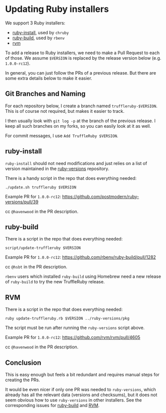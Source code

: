 # Updating Ruby installers

We support 3 Ruby installers:

* [ruby-install](https://github.com/postmodern/ruby-install), used by `chruby`
* [ruby-build](https://github.com/rbenv/ruby-build), used by `rbenv`
* [rvm](https://github.com/rvm/rvm)

To add a release to Ruby installers, we need to make a Pull Request to each of those.
We assume `$VERSION` is replaced by the release version below (e.g. `1.0.0-rc12`).

In general, you can just follow the PRs of a previous release.
But there are some extra details below to make it easier.

## Git Branches and Naming

For each repository below, I create a branch named `truffleruby-$VERSION`.
This is of course not required, but makes it easier to track.

I then usually look with `git log -p` at the branch of the previous release.
I keep all such branches on my forks, so you can easily look at it as well.

For commit messages, I use `Add TruffleRuby $VERSION`.

## ruby-install

`ruby-install` should not need modifications and just relies on a list of version
maintained in the [ruby-versions](https://github.com/postmodern/ruby-versions) repository.

There is a handy script in the repo that does everything needed:

```
./update.sh truffleruby $VERSION
```

Example PR for `1.0.0-rc12`: https://github.com/postmodern/ruby-versions/pull/39

cc `@havenwood` in the PR description.

## ruby-build

There is a script in the repo that does everything needed:

```
script/update-truffleruby $VERSION
```

Example PR for `1.0.0-rc12`: https://github.com/rbenv/ruby-build/pull/1282

cc `@hsbt` in the PR description.

`rbenv` users which installed `ruby-build` using Homebrew need a new release of
`ruby-build` to try the new TruffleRuby release.

## RVM

There is a script in the repo that does everything needed:

```
ruby update-truffleruby.rb $VERSION ../ruby-versions/pkg
```

The script must be run after running the `ruby-versions` script above.

Example PR for `1.0.0-rc12`: https://github.com/rvm/rvm/pull/4605

cc `@havenwood` in the PR description.

## Conclusion

This is easy enough but feels a bit redundant and requires manual steps for
creating the PRs.

It would be even nicer if only one PR was needed to `ruby-versions`,
which already has all the relevant data (versions and checksums),
but it does not seem obvious how to use `ruby-versions` in other installers.
See the corresponding issues for [ruby-build](https://github.com/rbenv/ruby-build/issues/1194)
and [RVM](https://github.com/rvm/rvm/issues/4262).
